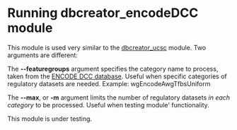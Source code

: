 

Running dbcreator_encodeDCC module
========================================================

This module is used very similar to the [dbcreator_ucsc](dbcreator_ucsc.md) module. Two arguments are different:

The **--featuregroups** argument specifies the category name to process, taken from the [ENCODE DCC database](http://hgdownload.cse.ucsc.edu/goldenPath/hg19/encodeDCC/). Useful when specific categories of regulatory datasets are needed. Example: wgEncodeAwgTfbsUniform

The **--max**, or **-m** argument limits the number of regulatory datasets *in each category* to be processed. Useful when testing module' functionality.

This module is under testing.
